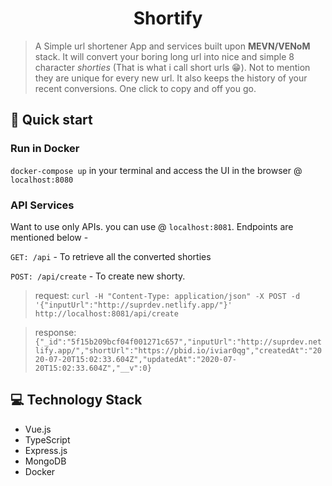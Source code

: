 <h1 align="center">
  Shortify
</h1>

> A Simple url shortener App and services built upon **MEVN/VENoM** stack. It will convert your boring long url into nice and simple 8 character *shorties* (That is what i call short urls 😁). Not to mention they are unique for every new url. It also keeps the history of your recent conversions. One click to copy and off you go.

## 🚀 Quick start

### Run in Docker

`docker-compose up` in your terminal and access the UI in the browser @ `localhost:8080`

### API Services

Want to use only APIs. you can use @ `localhost:8081`. Endpoints are mentioned below -

`GET: /api` - To retrieve all the converted shorties

`POST: /api/create` - To create new shorty.

> request: `curl -H "Content-Type: application/json" -X POST -d '{"inputUrl":"http://suprdev.netlify.app/"}' http://localhost:8081/api/create`

> response: `{"_id":"5f15b209bcf04f001271c657","inputUrl":"http://suprdev.netlify.app/","shortUrl":"https://pbid.io/iviar0qg","createdAt":"2020-07-20T15:02:33.604Z","updatedAt":"2020-07-20T15:02:33.604Z","__v":0}`


## 💻 Technology Stack

- Vue.js
- TypeScript
- Express.js
- MongoDB
- Docker
